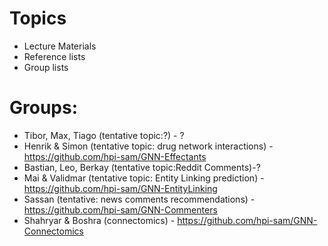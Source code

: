 # Topics
- Lecture Materials
- Reference lists
- Group lists

# Groups:
- Tibor, Max, Tiago (tentative topic:?) - ?
- Henrik & Simon (tentative topic: drug network interactions) - https://github.com/hpi-sam/GNN-Effectants
- Bastian, Leo, Berkay (tentative topic:Reddit Comments)-?
- Mai & Validmar (tentative topic: Entity Linking prediction) - https://github.com/hpi-sam/GNN-EntityLinking
- Sassan (tentative: news comments recommendations) - https://github.com/hpi-sam/GNN-Commenters
- Shahryar & Boshra (connectomics) - https://github.com/hpi-sam/GNN-Connectomics

